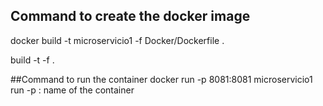 ## Command to create the docker image
docker build -t microservicio1 -f Docker/Dockerfile .

  build
  -t <name of the image>
  -f <ruta al archivo dockerfile>
   .

 ##Command to run the container
 docker run -p 8081:8081 microservicio1
   run
   -p <external port>:<internal port> 
   name of the container
